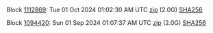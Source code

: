 Block [1112869](https://testnet-insight.dashevo.org/insight/block/000000e01117fb6df711cdc5c26ef1da0ba8b8f2f00dad9b941a662fde778050): Tue 01 Oct 2024 01:02:30 AM UTC [zip](https://dash-bootstrap-2.ams3.digitaloceanspaces.com/testnet/2024-10-01/bootstrap.dat.zip) (2.0G) [SHA256](https://dash-bootstrap-2.ams3.digitaloceanspaces.com/testnet/2024-10-01/sha256.txt)

Block [1094420](https://testnet-insight.dashevo.org/insight/block/000000434ff87a59f040d0e045b8199ec03084e684d17ae55e3e2eec7d890579): Sun 01 Sep 2024 01:07:37 AM UTC [zip](https://dash-bootstrap-2.ams3.digitaloceanspaces.com/testnet/2024-09-01/bootstrap.dat.zip) (2.0G) [SHA256](https://dash-bootstrap-2.ams3.digitaloceanspaces.com/testnet/2024-09-01/sha256.txt)
